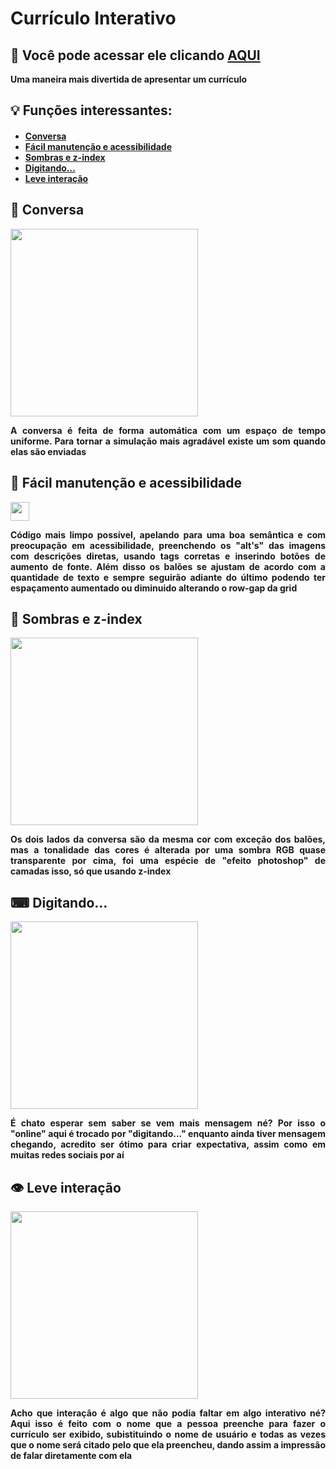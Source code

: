 <div align="justify">

<h1>Currículo Interativo	</h1>
<h2><b>&#128270; Você pode acessar ele clicando <a href="https://curriculointerativo.netlify.app/">AQUI</a><b></h2>
<p>Uma maneira mais divertida de apresentar um currículo</p>
<h2>&#128161; Funções interessantes:</h2>
<h4><ul>
<li><a href="#conversa">Conversa</a></li>
<li><a href="#facilmanutencao">Fácil manutenção e acessibilidade</a></li>
<li><a href="#sombrasezindex">Sombras e z-index</a></li>
<li><a href="#digitando">Digitando...</a></li>
<li><a href="#interacao">Leve interação</a></li>
</h4>


</ul>

<a id="conversa">
<h2>&#x1F4AC; Conversa</h2>
<img height="300em" src="https://user-images.githubusercontent.com/104655361/180349843-a6953911-0a7b-4fae-ac0f-a9159c75c344.gif">
<p>A conversa é feita de forma automática com um espaço de tempo uniforme. Para tornar a simulação mais agradável existe um som quando elas são enviadas</p> </a>


<a id="facilmanutencao">
<h2>&#x1F527;	Fácil manutenção e acessibilidade</h2>
<img height="30em" src="https://user-images.githubusercontent.com/104655361/180116996-8fadd3ef-4264-4a5f-9c2a-d8a28f1c4fd6.jpg">
<p>Código mais limpo possível, apelando para uma boa semântica e com preocupação em acessibilidade, preenchendo os "alt's" das imagens com descrições diretas, usando tags corretas e inserindo botões de aumento de fonte. Além disso os balões se ajustam de acordo com a quantidade de texto e sempre seguirão adiante do último podendo ter espaçamento aumentado ou diminuido alterando o row-gap da grid</p></a>

<a id="sombrasezindex">
<h2>&#x1F465;	Sombras e z-index</h2>
<img height="300em" src="https://user-images.githubusercontent.com/104655361/180345507-af50ad76-19d2-4b71-b9f0-f65cabdeb071.gif">
<p>Os dois lados da conversa são da mesma cor com exceção dos balões, mas a tonalidade das cores é alterada por uma sombra RGB quase transparente por cima, foi uma espécie de "efeito photoshop" de camadas isso, só que usando z-index</p> 
</a>

<a id="digitando">
<h2>&#x2328;	Digitando...</h2>
<img height="300em" src="https://user-images.githubusercontent.com/104655361/180370767-394b0e80-a6ea-446d-9d71-f99aa05c3fe5.gif">
<p>É chato esperar sem saber se vem mais mensagem né? Por isso o "online" aqui é trocado por "digitando..." enquanto ainda tiver mensagem chegando, acredito ser ótimo para criar expectativa, assim como em muitas redes sociais por aí</p> </a>

<a id="interacao">
<h2>&#x1F441;	Leve interação</h2>
<img height="300em" src="https://user-images.githubusercontent.com/104655361/180371730-54e3c4e6-521b-47ab-87b4-5ad118bcd033.png">
<p>Acho que interação é algo que não podia faltar em algo interativo né? Aqui isso é feito com o nome que a pessoa preenche para fazer o currículo ser exibido, subistituindo o nome de usuário e todas as vezes que o nome será citado pelo que ela preencheu, dando assim a impressão de falar diretamente com ela</p>
</div>
